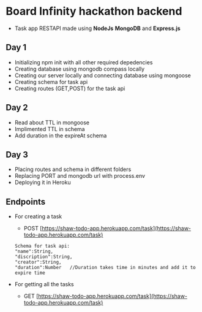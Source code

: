 # Board Infinity hackathon backend

- Task app RESTAPI made using **NodeJs** **MongoDB** and **Express.js**

## Day 1

- Initializing npm init with all other required depedencies
- Creating database using mongodb compass locally
- Creating our server locally and connecting database using mongoose
- Creating schema for task api
- Creating routes (GET,POST) for the task api

## Day 2

- Read about TTL in mongoose
- Implimented TTL in schema
- Add duration in the expireAt schema

## Day 3

- Placing routes and schema in different folders
- Replacing PORT and mongodb url with process.env 
- Deploying it in Heroku

## Endpoints

- For creating a task
  - POST [https://shaw-todo-app.herokuapp.com/task](https://shaw-todo-app.herokuapp.com/task)
  
  
  ```
  Schema for task api:
  "name":String,
  "discription":String,
  "creator":String,
  "duration":Number   //Duration takes time in minutes and add it to expire time
  ```


- For getting all the tasks 
  - GET [https://shaw-todo-app.herokuapp.com/task](https://shaw-todo-app.herokuapp.com/task)
